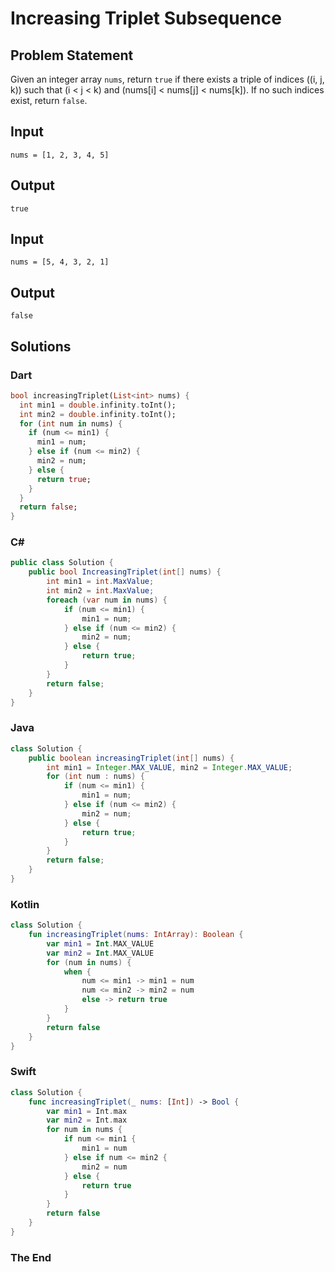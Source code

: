 # Increasing Triplet Subsequence

## Problem Statement

Given an integer array `nums`, return `true` if there exists a triple of indices \((i, j, k)\) such that \(i < j < k\) and \(nums[i] < nums[j] < nums[k]\). If no such indices exist, return `false`.

## Input

```text
nums = [1, 2, 3, 4, 5]
```

## Output

```text
true
```

## Input

```text
nums = [5, 4, 3, 2, 1]
```

## Output

```text
false
```

## Solutions

### Dart

```dart
bool increasingTriplet(List<int> nums) {
  int min1 = double.infinity.toInt();
  int min2 = double.infinity.toInt();
  for (int num in nums) {
    if (num <= min1) {
      min1 = num;
    } else if (num <= min2) {
      min2 = num;
    } else {
      return true;
    }
  }
  return false;
}
```

### C#

```csharp
public class Solution {
    public bool IncreasingTriplet(int[] nums) {
        int min1 = int.MaxValue;
        int min2 = int.MaxValue;
        foreach (var num in nums) {
            if (num <= min1) {
                min1 = num;
            } else if (num <= min2) {
                min2 = num;
            } else {
                return true;
            }
        }
        return false;
    }
}
```

### Java

```java
class Solution {
    public boolean increasingTriplet(int[] nums) {
        int min1 = Integer.MAX_VALUE, min2 = Integer.MAX_VALUE;
        for (int num : nums) {
            if (num <= min1) {
                min1 = num;
            } else if (num <= min2) {
                min2 = num;
            } else {
                return true;
            }
        }
        return false;
    }
}
```

### Kotlin

```kotlin
class Solution {
    fun increasingTriplet(nums: IntArray): Boolean {
        var min1 = Int.MAX_VALUE
        var min2 = Int.MAX_VALUE
        for (num in nums) {
            when {
                num <= min1 -> min1 = num
                num <= min2 -> min2 = num
                else -> return true
            }
        }
        return false
    }
}
```

### Swift

```swift
class Solution {
    func increasingTriplet(_ nums: [Int]) -> Bool {
        var min1 = Int.max
        var min2 = Int.max
        for num in nums {
            if num <= min1 {
                min1 = num
            } else if num <= min2 {
                min2 = num
            } else {
                return true
            }
        }
        return false
    }
}
```


### The End

